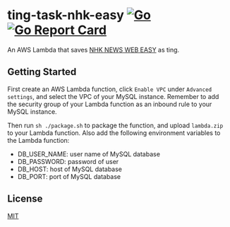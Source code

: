 # ting-task-nhk-easy [![Go](https://github.com/ting-app/ting-task-nhk-easy/actions/workflows/build.yml/badge.svg?branch=main)](https://github.com/ting-app/ting-task-nhk-easy/actions/workflows/build.yml) [![Go Report Card](https://goreportcard.com/badge/github.com/ting-app/ting-task-nhk-easy)](https://goreportcard.com/report/github.com/ting-app/ting-task-nhk-easy)
An AWS Lambda that saves [NHK NEWS WEB EASY](https://www3.nhk.or.jp/news/easy/) as ting.

## Getting Started
First create an AWS Lambda function, click `Enable VPC` under `Advanced settings`, and select the VPC of your MySQL instance. Remember to add the security group of your Lambda function as an inbound rule to your MySQL instance.

Then run `sh ./package.sh` to package the function, and upload `lambda.zip` to your Lambda function. Also add the following environment variables to the Lambda function:

 * DB_USER_NAME: user name of MySQL database
 * DB_PASSWORD: password of user
 * DB_HOST: host of MySQL database
 * DB_PORT: port of MySQL database


## License
[MIT](LICENSE)
